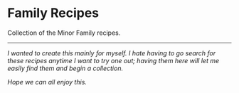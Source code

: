 # Family Recipes

Collection of the Minor Family recipes.

---

_I wanted to create this mainly for myself. I hate having to go search for these recipes anytime I want to try one out; having them here will let me easily find them and begin a collection._

_Hope we can all enjoy this._
